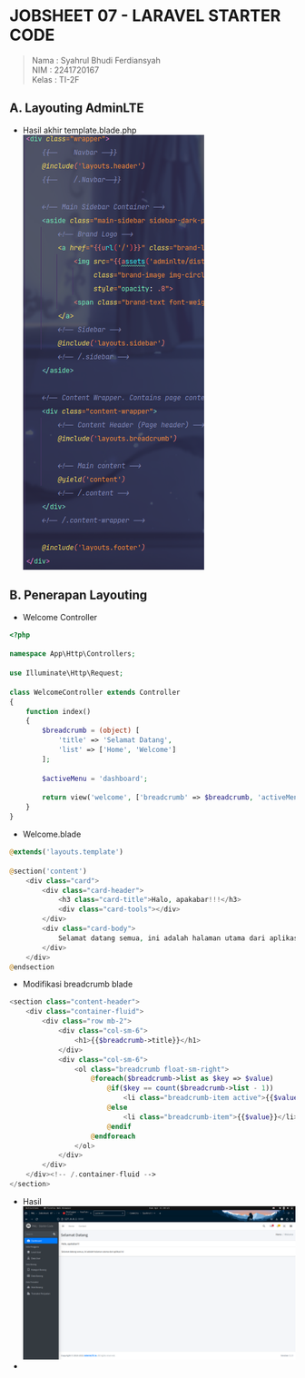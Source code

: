 # JOBSHEET 07 - LARAVEL STARTER CODE

> Nama : Syahrul Bhudi Ferdiansyah <br>
> NIM : 2241720167 <br>
> Kelas : TI-2F

## A. Layouting AdminLTE
- Hasil akhir template.blade.php<br>
![img.png](public/ss/js7(1).png)<br>
## B. Penerapan Layouting
- Welcome Controller
```php
<?php

namespace App\Http\Controllers;

use Illuminate\Http\Request;

class WelcomeController extends Controller
{
    function index()
    {
        $breadcrumb = (object) [
            'title' => 'Selamat Datang',
            'list' => ['Home', 'Welcome']
        ];

        $activeMenu = 'dashboard';

        return view('welcome', ['breadcrumb' => $breadcrumb, 'activeMenu' => $activeMenu]);
	}
}
```
- Welcome.blade 
```php
@extends('layouts.template')

@section('content')
    <div class="card">
        <div class="card-header">
            <h3 class="card-title">Halo, apakabar!!!</h3>
            <div class="card-tools"></div>
        </div>
        <div class="card-body">
            Selamat datang semua, ini adalah halaman utama dari aplikasi ini
        </div>
    </div>
@endsection
```
- Modifikasi breadcrumb blade
```php
<section class="content-header">
    <div class="container-fluid">
        <div class="row mb-2">
            <div class="col-sm-6">
                <h1>{{$breadcrumb->title}}</h1>
            </div>
            <div class="col-sm-6">
                <ol class="breadcrumb float-sm-right">
                    @foreach($breadcrumb->list as $key => $value)
                        @if($key == count($breadcrumb->list - 1))
                            <li class="breadcrumb-item active">{{$value}}</li>
                        @else
                            <li class="breadcrumb-item">{{$value}}</li>
                        @endif
                    @endforeach
                </ol>
            </div>
        </div>
    </div><!-- /.container-fluid -->
</section>
```
- Hasil <br>
![img.png](public/ss/js7(2).png)<br>
- 

